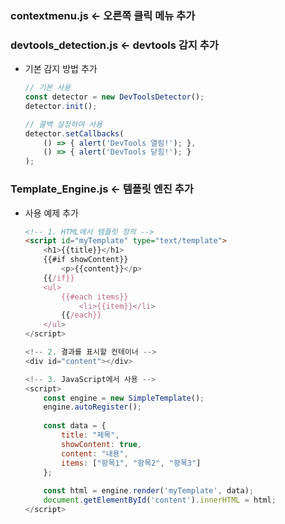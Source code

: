 ### contextmenu.js <- 오른쪽 클릭 메뉴 추가
### devtools_detection.js <- devtools 감지 추가
 - 기본 감지 방법 추가
    ``` javascript
    // 기본 사용
    const detector = new DevToolsDetector();
    detector.init();

    // 콜백 설정하여 사용
    detector.setCallbacks(
        () => { alert('DevTools 열림!'); },
        () => { alert('DevTools 닫힘!'); }
    );
    ```    
### Template_Engine.js <- 템플릿 엔진 추가
 - 사용 예제 추가
    ``` html 
    <!-- 1. HTML에서 템플릿 정의 -->
    <script id="myTemplate" type="text/template">
        <h1>{{title}}</h1>
        {{#if showContent}}
            <p>{{content}}</p>
        {{/if}}
        <ul>
            {{#each items}}
                <li>{{item}}</li>
            {{/each}}
        </ul>
    </script>

    <!-- 2. 결과를 표시할 컨테이너 -->
    <div id="content"></div>

    <!-- 3. JavaScript에서 사용 -->
    <script>
        const engine = new SimpleTemplate();
        engine.autoRegister();
        
        const data = {
            title: "제목",
            showContent: true,
            content: "내용",
            items: ["항목1", "항목2", "항목3"]
        };
        
        const html = engine.render('myTemplate', data);
        document.getElementById('content').innerHTML = html;
    </script>
    ```
